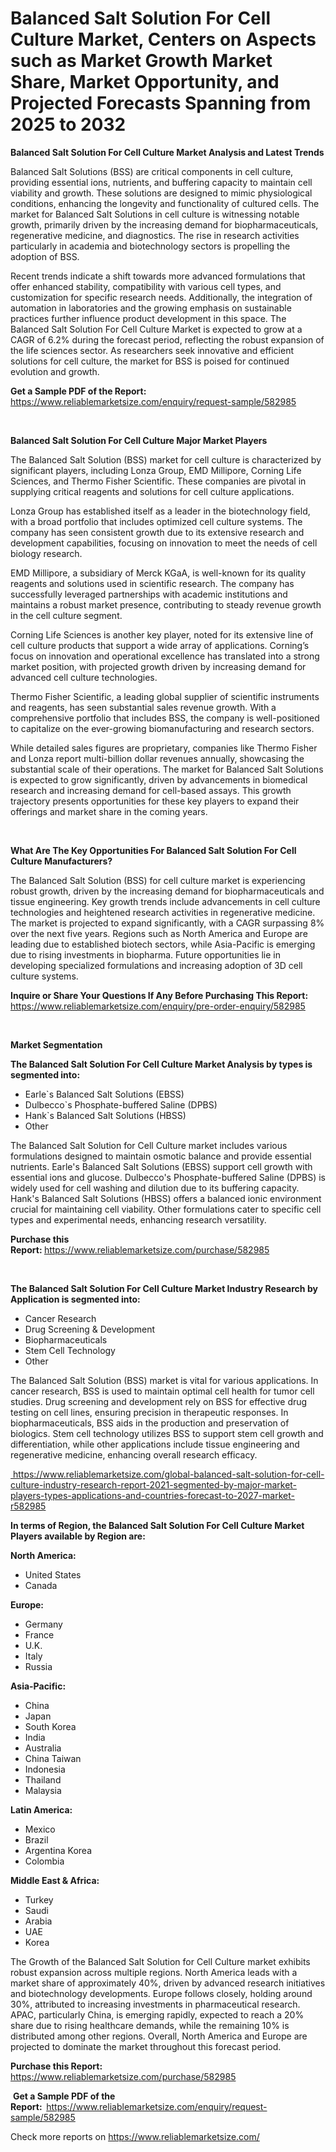 <p><h1>Balanced Salt Solution For Cell Culture Market, Centers on Aspects such as Market Growth Market Share, Market Opportunity, and Projected Forecasts Spanning from 2025 to 2032</h1></p><p><strong>Balanced Salt Solution For Cell Culture Market Analysis and Latest Trends</strong></p>
<p><p>Balanced Salt Solutions (BSS) are critical components in cell culture, providing essential ions, nutrients, and buffering capacity to maintain cell viability and growth. These solutions are designed to mimic physiological conditions, enhancing the longevity and functionality of cultured cells. The market for Balanced Salt Solutions in cell culture is witnessing notable growth, primarily driven by the increasing demand for biopharmaceuticals, regenerative medicine, and diagnostics. The rise in research activities particularly in academia and biotechnology sectors is propelling the adoption of BSS.</p><p>Recent trends indicate a shift towards more advanced formulations that offer enhanced stability, compatibility with various cell types, and customization for specific research needs. Additionally, the integration of automation in laboratories and the growing emphasis on sustainable practices further influence product development in this space. The Balanced Salt Solution For Cell Culture Market is expected to grow at a CAGR of 6.2% during the forecast period, reflecting the robust expansion of the life sciences sector. As researchers seek innovative and efficient solutions for cell culture, the market for BSS is poised for continued evolution and growth.</p></p>
<p><strong>Get a Sample PDF of the Report:&nbsp;</strong> <a href="https://www.reliablemarketsize.com/enquiry/request-sample/582985?utm_campaign=3075&utm_medium=2&utm_source=Github&utm_content=ia&utm_term=23032025&utm_id=balanced-salt-solution-for-cell-culture">https://www.reliablemarketsize.com/enquiry/request-sample/582985</a></p>
<p>&nbsp;</p>
<p><strong>Balanced Salt Solution For Cell Culture Major Market Players</strong></p>
<p><p>The Balanced Salt Solution (BSS) market for cell culture is characterized by significant players, including Lonza Group, EMD Millipore, Corning Life Sciences, and Thermo Fisher Scientific. These companies are pivotal in supplying critical reagents and solutions for cell culture applications.</p><p>Lonza Group has established itself as a leader in the biotechnology field, with a broad portfolio that includes optimized cell culture systems. The company has seen consistent growth due to its extensive research and development capabilities, focusing on innovation to meet the needs of cell biology research.</p><p>EMD Millipore, a subsidiary of Merck KGaA, is well-known for its quality reagents and solutions used in scientific research. The company has successfully leveraged partnerships with academic institutions and maintains a robust market presence, contributing to steady revenue growth in the cell culture segment.</p><p>Corning Life Sciences is another key player, noted for its extensive line of cell culture products that support a wide array of applications. Corning’s focus on innovation and operational excellence has translated into a strong market position, with projected growth driven by increasing demand for advanced cell culture technologies.</p><p>Thermo Fisher Scientific, a leading global supplier of scientific instruments and reagents, has seen substantial sales revenue growth. With a comprehensive portfolio that includes BSS, the company is well-positioned to capitalize on the ever-growing biomanufacturing and research sectors.</p><p>While detailed sales figures are proprietary, companies like Thermo Fisher and Lonza report multi-billion dollar revenues annually, showcasing the substantial scale of their operations. The market for Balanced Salt Solutions is expected to grow significantly, driven by advancements in biomedical research and increasing demand for cell-based assays. This growth trajectory presents opportunities for these key players to expand their offerings and market share in the coming years.</p></p>
<p>&nbsp;</p>
<p><strong>What Are The Key Opportunities For Balanced Salt Solution For Cell Culture Manufacturers?</strong></p>
<p><p>The Balanced Salt Solution (BSS) for cell culture market is experiencing robust growth, driven by the increasing demand for biopharmaceuticals and tissue engineering. Key growth trends include advancements in cell culture technologies and heightened research activities in regenerative medicine. The market is projected to expand significantly, with a CAGR surpassing 8% over the next five years. Regions such as North America and Europe are leading due to established biotech sectors, while Asia-Pacific is emerging due to rising investments in biopharma. Future opportunities lie in developing specialized formulations and increasing adoption of 3D cell culture systems.</p></p>
<p><strong>Inquire or Share Your Questions If Any Before Purchasing This Report:</strong> <a href="https://www.reliablemarketsize.com/enquiry/pre-order-enquiry/582985?utm_campaign=3075&utm_medium=2&utm_source=Github&utm_content=ia&utm_term=23032025&utm_id=balanced-salt-solution-for-cell-culture">https://www.reliablemarketsize.com/enquiry/pre-order-enquiry/582985</a></p>
<p>&nbsp;</p>
<p><strong>Market Segmentation</strong></p>
<p><strong>The Balanced Salt Solution For Cell Culture Market Analysis by types is segmented into:</strong></p>
<p><ul><li>Earle`s Balanced Salt Solutions (EBSS)</li><li>Dulbecco`s Phosphate-buffered Saline (DPBS)</li><li>Hank`s Balanced Salt Solutions (HBSS)</li><li>Other</li></ul></p>
<p><p>The Balanced Salt Solution for Cell Culture market includes various formulations designed to maintain osmotic balance and provide essential nutrients. Earle's Balanced Salt Solutions (EBSS) support cell growth with essential ions and glucose. Dulbecco's Phosphate-buffered Saline (DPBS) is widely used for cell washing and dilution due to its buffering capacity. Hank's Balanced Salt Solutions (HBSS) offers a balanced ionic environment crucial for maintaining cell viability. Other formulations cater to specific cell types and experimental needs, enhancing research versatility.</p></p>
<p><strong>Purchase this Report:&nbsp;</strong><a href="https://www.reliablemarketsize.com/purchase/582985?utm_campaign=3075&utm_medium=2&utm_source=Github&utm_content=ia&utm_term=23032025&utm_id=balanced-salt-solution-for-cell-culture">https://www.reliablemarketsize.com/purchase/582985</a></p>
<p>&nbsp;</p>
<p><strong>The Balanced Salt Solution For Cell Culture Market Industry Research by Application is segmented into:</strong></p>
<p><ul><li>Cancer Research</li><li>Drug Screening & Development</li><li>Biopharmaceuticals</li><li>Stem Cell Technology</li><li>Other</li></ul></p>
<p><p>The Balanced Salt Solution (BSS) market is vital for various applications. In cancer research, BSS is used to maintain optimal cell health for tumor cell studies. Drug screening and development rely on BSS for effective drug testing on cell lines, ensuring precision in therapeutic responses. In biopharmaceuticals, BSS aids in the production and preservation of biologics. Stem cell technology utilizes BSS to support stem cell growth and differentiation, while other applications include tissue engineering and regenerative medicine, enhancing overall research efficacy.</p></p>
<p><a href="https://www.reliablemarketsize.com/global-balanced-salt-solution-for-cell-culture-industry-research-report-2021-segmented-by-major-market-players-types-applications-and-countries-forecast-to-2027-market-r582985?utm_campaign=3075&utm_medium=2&utm_source=Github&utm_content=ia&utm_term=23032025&utm_id=balanced-salt-solution-for-cell-culture">&nbsp;https://www.reliablemarketsize.com/global-balanced-salt-solution-for-cell-culture-industry-research-report-2021-segmented-by-major-market-players-types-applications-and-countries-forecast-to-2027-market-r582985</a></p>
<p><strong>In terms of Region, the Balanced Salt Solution For Cell Culture Market Players available by Region are:</strong></p>
<p>
    <p> <strong> North America: </strong>
        <ul>
            <li>United States</li>
            <li>Canada</li>
        </ul>
        </p> 
    <p> <strong> Europe: </strong>
        <ul>
            <li>Germany</li>
            <li>France</li>
            <li>U.K.</li>
            <li>Italy</li>
            <li>Russia</li>
        </ul>
        </p> 
    <p> <strong> Asia-Pacific: </strong>
        <ul>
            <li>China</li>
            <li>Japan</li>
            <li>South Korea</li>
            <li>India</li>
            <li>Australia</li>
            <li>China Taiwan</li>
            <li>Indonesia</li>
            <li>Thailand</li>
            <li>Malaysia</li>
        </ul>
        </p> 
    <p> <strong> Latin America: </strong>
        <ul>
            <li>Mexico</li>
            <li>Brazil</li>
            <li>Argentina Korea</li>
            <li>Colombia</li>
        </ul>
        </p> 
    <p> <strong> Middle East & Africa: </strong>
        <ul>
            <li>Turkey</li>
            <li>Saudi</li>
            <li>Arabia</li>
            <li>UAE</li>
            <li>Korea</li>
        </ul>
    </p>
    </p>
<p><p>The Growth of the Balanced Salt Solution for Cell Culture market exhibits robust expansion across multiple regions. North America leads with a market share of approximately 40%, driven by advanced research initiatives and biotechnology developments. Europe follows closely, holding around 30%, attributed to increasing investments in pharmaceutical research. APAC, particularly China, is emerging rapidly, expected to reach a 20% share due to rising healthcare demands, while the remaining 10% is distributed among other regions. Overall, North America and Europe are projected to dominate the market throughout this forecast period.</p></p>
<p><strong>Purchase this Report: </strong><a href="https://www.reliablemarketsize.com/purchase/582985?utm_campaign=3075&utm_medium=2&utm_source=Github&utm_content=ia&utm_term=23032025&utm_id=balanced-salt-solution-for-cell-culture">https://www.reliablemarketsize.com/purchase/582985</a></p>
<p>&nbsp;<strong>Get a Sample PDF of the Report:&nbsp;&nbsp;</strong><a href="https://www.reliablemarketsize.com/enquiry/request-sample/582985?utm_campaign=3075&utm_medium=2&utm_source=Github&utm_content=ia&utm_term=23032025&utm_id=balanced-salt-solution-for-cell-culture">https://www.reliablemarketsize.com/enquiry/request-sample/582985</a></p>
<p><strong></strong></p>
<p>Check more reports on <a href="https://www.reliablemarketsize.com/?utm_campaign=3075&utm_medium=2&utm_source=Github&utm_content=ia&utm_term=23032025&utm_id=balanced-salt-solution-for-cell-culture">https://www.reliablemarketsize.com/</a></p>